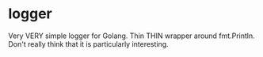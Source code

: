 # logger
Very VERY simple logger for Golang. Thin THIN wrapper around fmt.Println. Don't really think that it is particularly interesting.
